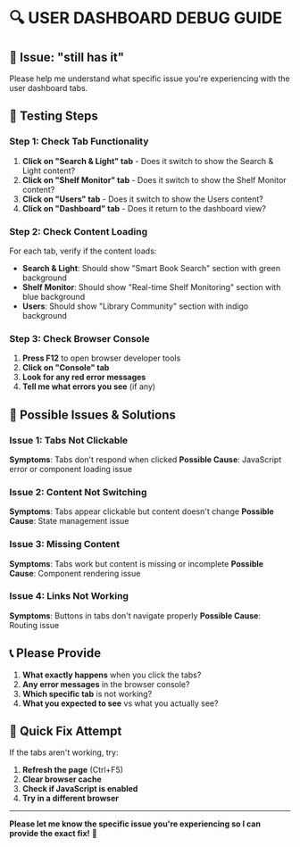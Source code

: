 # 🔍 USER DASHBOARD DEBUG GUIDE

## 🎯 Issue: "still has it"

Please help me understand what specific issue you're experiencing with the user dashboard tabs.

## 🧪 **Testing Steps**

### Step 1: Check Tab Functionality
1. **Click on "Search & Light" tab** - Does it switch to show the Search & Light content?
2. **Click on "Shelf Monitor" tab** - Does it switch to show the Shelf Monitor content?
3. **Click on "Users" tab** - Does it switch to show the Users content?
4. **Click on "Dashboard" tab** - Does it return to the dashboard view?

### Step 2: Check Content Loading
For each tab, verify if the content loads:
- **Search & Light**: Should show "Smart Book Search" section with green background
- **Shelf Monitor**: Should show "Real-time Shelf Monitoring" section with blue background
- **Users**: Should show "Library Community" section with indigo background

### Step 3: Check Browser Console
1. **Press F12** to open browser developer tools
2. **Click on "Console" tab**
3. **Look for any red error messages**
4. **Tell me what errors you see** (if any)

## 🔧 **Possible Issues & Solutions**

### Issue 1: Tabs Not Clickable
**Symptoms**: Tabs don't respond when clicked
**Possible Cause**: JavaScript error or component loading issue

### Issue 2: Content Not Switching
**Symptoms**: Tabs appear clickable but content doesn't change
**Possible Cause**: State management issue

### Issue 3: Missing Content
**Symptoms**: Tabs work but content is missing or incomplete
**Possible Cause**: Component rendering issue

### Issue 4: Links Not Working
**Symptoms**: Buttons in tabs don't navigate properly
**Possible Cause**: Routing issue

## 📞 **Please Provide**

1. **What exactly happens** when you click the tabs?
2. **Any error messages** in the browser console?
3. **Which specific tab** is not working?
4. **What you expected to see** vs what you actually see?

## 🚀 **Quick Fix Attempt**

If the tabs aren't working, try:
1. **Refresh the page** (Ctrl+F5)
2. **Clear browser cache**
3. **Check if JavaScript is enabled**
4. **Try in a different browser**

---

**Please let me know the specific issue you're experiencing so I can provide the exact fix!** 🔧

